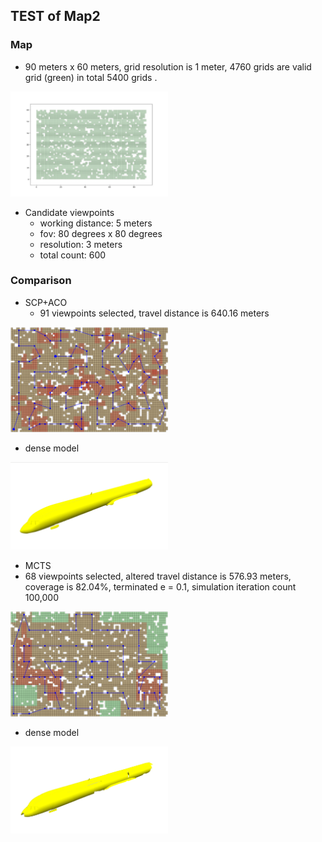 ## TEST of Map2  

### Map
- 90 meters x 60 meters, grid resolution is 1 meter, 4760 grids are valid grid (green) in total 5400 grids .
<img src="https://github.com/suneric/aircraft_scanning/blob/master/aircraft_scanning_plan/scripts/image/map961.jpeg" width=50% height=50%>

- Candidate viewpoints
  - working distance: 5 meters
  - fov: 80 degrees x 80 degrees
  - resolution: 3 meters
  - total count: 600

### Comparison

- SCP+ACO
  - 91 viewpoints selected, travel distance is 640.16 meters
<img src="https://github.com/suneric/aircraft_scanning/blob/master/aircraft_scanning_plan/scripts/results/acobest_2.tif" width=50% height=50%>  

  - dense model
<img src="https://github.com/suneric/aircraft_scanning/blob/master/aircraft_scanning_plan/scripts/results/densemodel_aco.tif" width=50% height=50%>  

- MCTS
 - 68 viewpoints selected, altered travel distance is 576.93 meters, coverage is 82.04%, terminated e = 0.1, simulation iteration count 100,000   
<img src="https://github.com/suneric/aircraft_scanning/blob/master/aircraft_scanning_plan/scripts/results/mctsbest_2.tif" width=50% height=50%>   

 - dense model
<img src="https://github.com/suneric/aircraft_scanning/blob/master/aircraft_scanning_plan/scripts/results/densemodel_mcts.tif" width=50% height=50%>  
